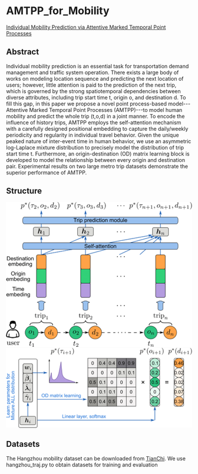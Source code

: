 # AMTPP_for_Mobility
[Individual Mobility Prediction via Attentive Marked Temporal Point Processes](https://arxiv.org/pdf/2109.02715.pdf) 

## Abstract
Individual mobility prediction is an essential task for transportation demand management and traffic system operation. There exists a large body of works on modeling location sequence and predicting the next location of users; however, little attention is paid to the prediction of the next trip, which is governed by the strong spatiotemporal dependencies between diverse attributes, including trip start time t, origin o, and destination d. To fill this gap, in this paper we propose a novel point process-based model---Attentive Marked Temporal Point Processes (AMTPP)---to model human mobility and predict the whole trip (t,o,d) in a joint manner. To encode the influence of history trips, AMTPP employs the self-attention mechanism with a carefully designed positional embedding to capture the daily/weekly periodicity and regularity in individual travel behavior. Given the unique peaked nature of inter-event time in human behavior, we use an asymmetric log-Laplace mixture distribution to precisely model the distribution of trip start time t. Furthermore, an origin-destination (OD) matrix learning block is developed to model the relationship between every origin and destination pair. Experimental results on two large metro trip datasets demonstrate the superior performance of AMTPP.

## Structure

<img src="https://github.com/Kaimaoge/AMTPP_for_Mobility/blob/master/fig/fig2-encoder2-1.png" width="800">
<img src="https://github.com/Kaimaoge/AMTPP_for_Mobility/blob/master/fig/fig2-emission2-1.png" width="800">

## Datasets
The Hangzhou mobility dataset can be downloaded from [TianChi](https://www.kaggle.com/zjplab/hangzhou-metro-traffic-prediction/activity). We use hangzhou_traj.py to obtain datasets for training and evaluation
